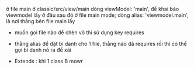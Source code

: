 ở file main ở classic/src/view/main dòng viewModel: 'main', để khai báo viewmodel lấy ở đâu
sau đó ở file main mode; dòng alias: 'viewmodel.main', là nơi thằng bên file main lấy

- muốn gọi file nào để chèn vô thì sử dụng key requires

- thằng alias để đặt bí danh cho 1 file, thằng nào đã requires rồi thì có thể gọi bí danh nó ra để xài

- Extends : khi 1 class B mowr
